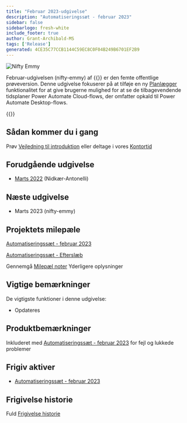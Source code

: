 ```yaml
---
title: "Februar 2023-udgivelse"
description: "Automatiseringssæt - februar 2023"
sidebar: false
sidebarlogo: fresh-white
include_footer: true
author: Grant-Archibald-MS
tags: ['Release']
generated: 4CE35C77CCB1144C59EC8C0F04B249B6701EF2B9
---
```


![Nifty Emmy](/images/nifty-emmy.png)

Februar-udgivelsen (nifty-emmy) af {{<product-name>}} er den femte offentlige prøveversion. Denne udgivelse fokuserer på at tilføje en ny [Planlægger](/da/features/scheduler) funktionalitet for at give brugerne mulighed for at se de tilbagevendende tidsplaner Power Automate Cloud-flows, der omfatter opkald til Power Automate Desktop-flows.

{{<questions name="/content/da/releases/february-2023.json" completed="Tak, fordi du gav feedback" showNavigationButtons="false" locale="da">}}

## Sådan kommer du i gang

Prøv [Vejledning til introduktion](/da/get-started) eller deltage i vores [Kontortid](/da/office-hours)

## Forudgående udgivelse

- [Marts 2022](/da/releases/december-2022) (Nidkær-Antonelli)

## Næste udgivelse

- Marts 2023 (nifty-emmy)

## Projektets milepæle

[Automatiseringssæt - februar 2023](https://github.com/orgs/microsoft/projects/486/views/9)

[Automatiseringssæt - Efterslæb](https://github.com/orgs/microsoft/projects/486/views/1)

Gennemgå [Milepæl noter](/da/releases/milestones) Yderligere oplysninger

## Vigtige bemærkninger

De vigtigste funktioner i denne udgivelse:

- Opdateres

## Produktbemærkninger

Inkluderet med [Automatiseringssæt - februar 2023](https://github.com/microsoft/powercat-automation-kit/releases/tag/AutomationKit-February2023) for fejl og lukkede problemer

## Frigiv aktiver

- [Automatiseringssæt - februar 2023](https://github.com/microsoft/powercat-automation-kit/releases/tag/AutomationKit-February2023)

## Frigivelse historie

Fuld [Frigivelse historie](/da/releases)

